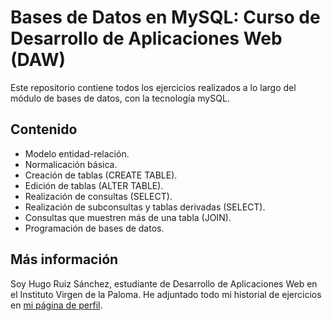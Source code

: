 
# Bases de Datos en MySQL: Curso de Desarrollo de Aplicaciones Web (DAW) 

Este repositorio contiene todos los ejercicios realizados a lo largo del módulo de bases de datos, con la tecnología mySQL. 


## Contenido

 - Modelo entidad-relación.
 - Normalicación básica. 
 - Creación de tablas (CREATE TABLE).
 - Edición de tablas (ALTER TABLE).
 - Realización de consultas (SELECT).
 - Realización de subconsultas y tablas derivadas (SELECT). 
 - Consultas que muestren más de una tabla (JOIN). 
 - Programación de bases de datos. 



##  Más información
Soy Hugo Ruiz Sánchez, estudiante de Desarrollo de Aplicaciones Web en el Instituto Virgen de la Paloma. He adjuntado todo mi historial de ejercicios en [mi página de perfil](https://hugoruizsanchez.github.io/).

